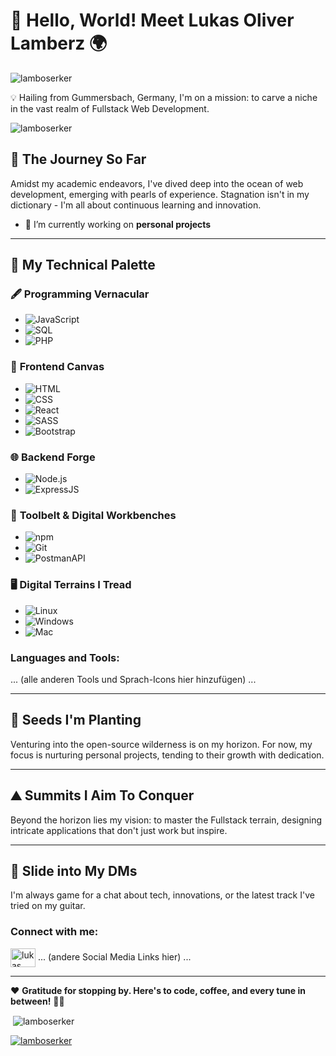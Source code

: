 # 🚀 Hello, World! Meet Lukas Oliver Lamberz 🌍
<p align="left"> <img src="https://komarev.com/ghpvc/?username=lamboserker&label=Profile%20views&color=0e75b6&style=flat" alt="lamboserker" /> </p>

💡 Hailing from Gummersbach, Germany, I'm on a mission: to carve a niche in the vast realm of Fullstack Web Development.

<p align="left"> <img src="https://komarev.com/ghpvc/?username=lamboserker&label=Profile%20views&color=0e75b6&style=flat" alt="lamboserker" /> </p>

## 📘 **The Journey So Far**

Amidst my academic endeavors, I've dived deep into the ocean of web development, emerging with pearls of experience. Stagnation isn't in my dictionary - I'm all about continuous learning and innovation.

- 🔭 I’m currently working on **personal projects**

---

## 🎨 **My Technical Palette**

### 🖋 **Programming Vernacular**
- ![JavaScript](https://img.icons8.com/color/48/000000/javascript.png) 
- ![SQL](https://img.icons8.com/dusk/48/000000/sql.png)
- ![PHP](https://img.icons8.com/officel/48/000000/php-logo.png)

### 🌆 **Frontend Canvas**
- ![HTML](https://img.icons8.com/color/48/000000/html-5.png) 
- ![CSS](https://img.icons8.com/color/48/000000/css3.png)
- ![React](https://img.icons8.com/color/48/000000/react-native.png)
- ![SASS](https://img.icons8.com/color/48/000000/sass.png)
- ![Bootstrap](https://img.icons8.com/color/48/000000/bootstrap.png)

### 🌐 **Backend Forge**
- ![Node.js](https://img.icons8.com/color/48/000000/nodejs.png) 
- ![ExpressJS](https://img.icons8.com/color/48/000000/express.png)

### 🔧 **Toolbelt & Digital Workbenches**
- ![npm](https://img.icons8.com/color/48/000000/npm.png) 
- ![Git](https://img.icons8.com/color/48/000000/git.png)
- ![PostmanAPI](https://img.icons8.com/dusk/48/000000/postman-api.png)

### 🖥 **Digital Terrains I Tread**
- ![Linux](https://img.icons8.com/color/48/000000/linux.png) 
- ![Windows](https://img.icons8.com/color/48/000000/windows-10.png)
- ![Mac](https://img.icons8.com/color/48/000000/mac-os.png)

<h3 align="left">Languages and Tools:</h3>
<p align="left">... (alle anderen Tools und Sprach-Icons hier hinzufügen) ...</p>

---

## 🌱 **Seeds I'm Planting**

Venturing into the open-source wilderness is on my horizon. For now, my focus is nurturing personal projects, tending to their growth with dedication.

---

## ⛰️ **Summits I Aim To Conquer**

Beyond the horizon lies my vision: to master the Fullstack terrain, designing intricate applications that don't just work but inspire.

---

## 💌 **Slide into My DMs**

I'm always game for a chat about tech, innovations, or the latest track I've tried on my guitar. 

<h3 align="left">Connect with me:</h3>
<p align="left">
<a href="https://linkedin.com/in/lukas oliver lamberz" target="blank"><img align="center" src="https://raw.githubusercontent.com/rahuldkjain/github-profile-readme-generator/master/src/images/icons/Social/linked-in-alt.svg" alt="lukas oliver lamberz" height="30" width="40" /></a>
... (andere Social Media Links hier) ...
</p>

---

❤️ **Gratitude for stopping by. Here's to code, coffee, and every tune in between!** 🎸🎶
<p>&nbsp;<img align="center" src="https://github-readme-stats.vercel.app/api?username=lamboserker&show_icons=true&locale=en" alt="lamboserker" /></p>
<p align="left"> <a href="https://github.com/ryo-ma/github-profile-trophy"><img src="https://github-profile-trophy.vercel.app/?username=lamboserker" alt="lamboserker" /></a> </p>
